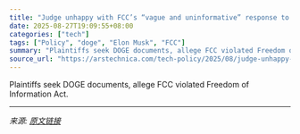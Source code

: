 ```yaml
---
title: "Judge unhappy with FCC’s “vague and uninformative” response to DOGE lawsuit"
date: 2025-08-27T19:09:55+08:00
categories: ["tech"]
tags: ["Policy", "doge", "Elon Musk", "FCC"]
summary: "Plaintiffs seek DOGE documents, allege FCC violated Freedom of Information Act."
source_url: "https://arstechnica.com/tech-policy/2025/08/judge-unhappy-with-fccs-vague-and-uninformative-response-to-doge-lawsuit/"
---
```


Plaintiffs seek DOGE documents, allege FCC violated Freedom of Information Act.

---

*来源: [原文链接](https://arstechnica.com/tech-policy/2025/08/judge-unhappy-with-fccs-vague-and-uninformative-response-to-doge-lawsuit/)*
